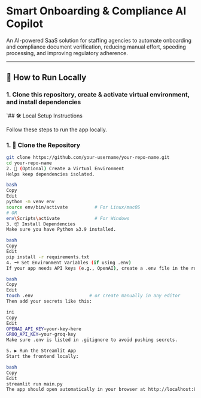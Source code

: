 # Smart Onboarding & Compliance AI Copilot

An AI-powered SaaS solution for staffing agencies to automate onboarding and compliance document verification, reducing manual effort, speeding processing, and improving regulatory adherence.

---

## 🚀 How to Run Locally

### 1. Clone this repository, create & activate virtual environment, and install dependencies

`## 🛠️ Local Setup Instructions

Follow these steps to run the app locally.

### 1. 📁 Clone the Repository

```bash
git clone https://github.com/your-username/your-repo-name.git
cd your-repo-name
2. 🐍 (Optional) Create a Virtual Environment
Helps keep dependencies isolated.

bash
Copy
Edit
python -m venv env
source env/bin/activate          # For Linux/macOS
# OR
env\Scripts\activate             # For Windows
3. 📦 Install Dependencies
Make sure you have Python ≥3.9 installed.

bash
Copy
Edit
pip install -r requirements.txt
4. 🗝️ Set Environment Variables (if using .env)
If your app needs API keys (e.g., OpenAI), create a .env file in the root directory:

bash
Copy
Edit
touch .env                     # or create manually in any editor
Then add your secrets like this:

ini
Copy
Edit
OPENAI_API_KEY=your-key-here
GROQ_API_KEY=your-groq-key
Make sure .env is listed in .gitignore to avoid pushing secrets.

5. ▶️ Run the Streamlit App
Start the frontend locally:

bash
Copy
Edit
streamlit run main.py
The app should open automatically in your browser at http://localhost:8501

